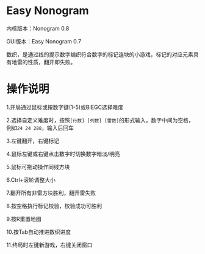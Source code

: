 # Easy Nonogram

内核版本：Nonogram 0.8

GUI版本：Easy Nonogram 0.7

数织，是通过线的提示数字编织符合数字的标记连块的小游戏，标记的对应元素具有地雷的性质，翻开即失败。

# 操作说明

1.开局通过鼠标或按数字键(1-5)或BIEGC选择难度

2.选择自定义难度时，按照`[行数] [列数] [雷数]`的形式输入，数字中间为空格，例如`24 24 288`，输入后回车

3.左键翻开，右键标记

4.鼠标左键或右键点击数字时切换数字暗淡/明亮

5.鼠标可拖动操作同线方块

6.Ctrl+滚轮调整大小

7.翻开所有非雷方块胜利，翻开雷失败

8.按空格执行标记校验，校验成功可胜利

9.按R重置地图

10.按Tab自动推进数织进度

11.终局时左键新游戏，右键关闭窗口
